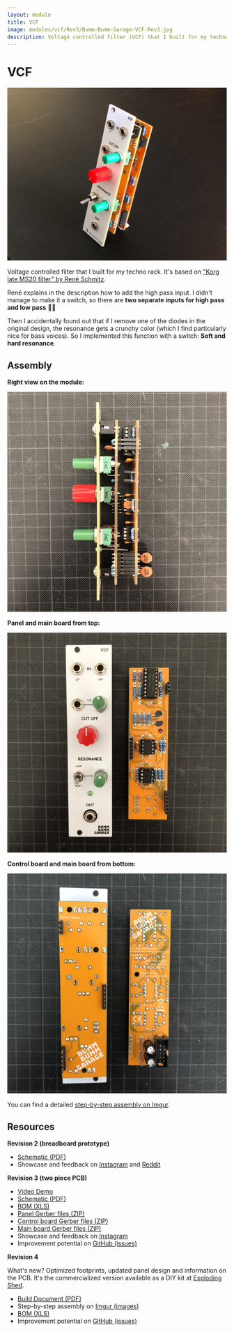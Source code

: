 ```yaml
---
layout: module
title: VCF
image: modules/vcf/Rev3/Bumm-Bumm-Garage-VCF-Rev3.jpg
description: Voltage controlled filter (VCF) that I built for my techno rack.
---
```


# VCF

![](Rev3/Bumm-Bumm-Garage-VCF-Rev3.jpg)

Voltage controlled filter that I built for my techno rack. It's based on ["Korg late MS20 filter" by René Schmitz](https://www.schmitzbits.de/ms20.html).

René explains in the description how to add the high pass input. I didn't manage to make it a switch, so there are **two separate inputs for high pass and low pass** 🤷‍♂️

Then I accidentally found out that if I remove one of the diodes in the original design, the resonance gets a crunchy color (which I find particularly nice for bass voices). So I implemented this function with a switch: **Soft and hard resonance**.

## Assembly

**Right view on the module:**

![](Rev4/Bumm-Bumm-Garage-VCF-Rev4-Right.jpg)

**Panel and main board from top:**

![](Rev4/Bumm-Bumm-Garage-VCF-Rev4-Top.jpg)

**Control board and main board from bottom:**

![](Rev4/Bumm-Bumm-Garage-VCF-Rev4-Bottom.jpg)

You can find a detailed [step-by-step assembly on Imgur](https://imgur.com/gallery/s64xE1T).

## Resources

**Revision 2 (breadboard prototype)**

* [Schematic (PDF)](Rev2/Bumm-Bumm-Garage-VCF-Rev2-Schematic.pdf)
* Showcase and feedback on [Instagram](https://www.instagram.com/p/CT4t3L1NxrV/) and [Reddit](https://www.reddit.com/r/synthdiy/comments/ppebad/vcf_lp_hp_ms20_inspired/)

**Revision 3 (two piece PCB)**

* [Video Demo](https://www.youtube.com/watch?v=bDhkRAk-1UY)
* [Schematic (PDF)](Rev3/Bumm-Bumm-Garage-VCF-Rev3-Schematic.pdf)
* [BOM (XLS)](Rev3/Bumm-Bumm-Garage-VCF-Rev3-BOM.xls)
* [Panel Gerber files (ZIP)](Rev3/Bumm-Bumm-Garage-VCF-Rev3-PCB-Gerber-Panel.zip)
* [Control board Gerber files (ZIP)](Rev3/Bumm-Bumm-Garage-VCF-Rev3-PCB-Gerber-Control_Board.zip)
* [Main board Gerber files (ZIP)](Rev3/Bumm-Bumm-Garage-VCF-Rev3-PCB-Gerber-Main_Board.zip)
* Showcase and feedback on [Instagram](https://www.instagram.com/p/CWIzVhPtUZS/)
* Improvement potential on [GitHub (issues)](https://github.com/bummbummgarage/bummbummgarage.github.io/issues?q=is%3Aissue+is%3Aopen+%5BVCF+Rev3%5D)

**Revision 4**

What's new? Optimized footprints, updated panel design and information on the PCB. It's the commercialized version available as a DIY kit at [Exploding Shed](https://www.exploding-shed.com/).

* [Build Document (PDF)](Rev4/Bumm-Bumm-Garage-VCF-Rev4-Build_Doc.pdf)
* Step-by-step assembly on [Imgur (images)](https://imgur.com/gallery/s64xE1T)
* [BOM (XLS)](Rev4/Bumm-Bumm-Garage-VCF-Rev4-BOM.xls)
* Improvement potential on [GitHub (issues)](https://github.com/bummbummgarage/bummbummgarage.github.io/issues?q=is%3Aissue+is%3Aopen+%5BVCF+Rev4%5D)
